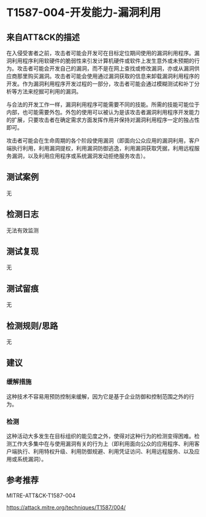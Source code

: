 # T1587-004-开发能力-漏洞利用

## 来自ATT&CK的描述

在入侵受害者之前，攻击者可能会开发可在目标定位期间使用的漏洞利用程序。漏洞利用程序利用软硬件的脆弱性来引发计算机硬件或软件上发生意外或未预期的行为。攻击者可能会开发自己的漏洞，而不是在网上查找或修改漏洞，亦或从漏洞供应商那里购买漏洞。攻击者可能会使用通过漏洞获取的信息来卸载漏洞利用程序的开发。作为漏洞利用程序开发过程的一部分，攻击者可能会通过模糊测试和补丁分析等方法来挖掘可利用的漏洞。

与合法的开发工作一样，漏洞利用程序可能需要不同的技能。所需的技能可能位于内部，也可能需要外包。外包的使用可以被认为是该攻击者漏洞利用程序开发能力的扩展，只要攻击者在确定需求方面发挥作用并保持对漏洞利用程序一定的独占性即可。

攻击者可能会在生命周期的各个阶段使用漏洞（即面向公众应用的漏洞利用，客户端执行利用，利用漏洞提权，利用漏洞防御逃逸，利用漏洞获取凭据，利用远程服务漏洞，以及利用应用程序或系统漏洞发动拒绝服务攻击）。

## 测试案例

无

## 检测日志

无法有效监测

## 测试复现

无

## 测试留痕

无

## 检测规则/思路

无

## 建议

### 缓解措施

这种技术不容易用预防控制来缓解，因为它是基于企业防御和控制范围之外的行为。

### 检测

这种活动大多发生在目标组织的能见度之外，使得对这种行为的检测变得困难。检测工作大多集中在与使用漏洞有关的行为上（即利用面向公众的应用程序、利用客户端执行、利用特权升级、利用防御规避、利用凭证访问、利用远程服务、以及应用或系统漏洞）。

## 参考推荐

MITRE-ATT&CK-T1587-004

<https://attack.mitre.org/techniques/T1587/004/>

